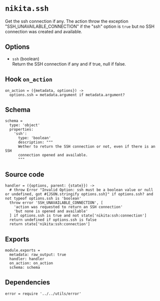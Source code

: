 
# `nikita.ssh`

Get the ssh connection if any. The action throw the exception
"SSH_UNAVAILABLE_CONNECTION" if the "ssh" option is `true` but no SSH connection
was created and available.

## Options

* `ssh` (boolean)   
  Return the SSH connection if any and if true, null if false.

## Hook `on_action`

    on_action = ({metadata, options}) ->
      options.ssh = metadata.argument if metadata.argument?
      
## Schema

    schema =
      type: 'object'
      properties:
        'ssh':
          type: 'boolean'
          description: """
          Wether to return the SSH connection or not, even if there is an SSH
          connection opened and available.
          """

## Source code

    handler = ({options, parent: {state}}) ->
      # throw Error "Invalid Option: ssh must be a boolean value or null or undefined, got #{JSON.stringify options.ssh}" if options.ssh? and not typeof options.ssh is 'boolean'
      throw error 'SSH_UNAVAILABLE_CONNECTION', [
        'action was requested to return an SSH connection'
        'but none is opened and available'
      ] if options.ssh is true and not state['nikita:ssh:connection']
      return undefined if options.ssh is false
      return state['nikita:ssh:connection']

## Exports

    module.exports =
      metadata: raw_output: true
      handler: handler
      on_action: on_action
      schema: schema

## Dependencies

    error = require '../../utils/error'
